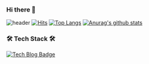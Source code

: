 ### Hi there 👋

![header](https://capsule-render.vercel.app/api?type=slice&color=auto&height=300&section=header&text=Dohee%20Kim&fontSize=90)
[![Hits](https://hits.seeyoufarm.com/api/count/incr/badge.svg?url=https%3A%2F%2Fgithub.com%2Fkheedogg&count_bg=%2379C83D&title_bg=%23555555&icon=&icon_color=%23E7E7E7&title=hits&edge_flat=false)](https://hits.seeyoufarm.com)
[![Top Langs](https://github-readme-stats.vercel.app/api/top-langs/?username=kheedogg)](https://github.com/kheedogg/kheedogg)
[![Anurag's github stats](https://github-readme-stats.vercel.app/api?username=kheedogg)](https://github.com/kheedogg/kheedogg)



### 🛠 Tech Stack 🛠
[![Tech Blog Badge](http://img.shields.io/badge/-Tech%20blog-black?style=flat-square&logo=github&link=https://kheedogg.github.io/)](https://kheedogg.github.io/)




<!--
**kheedogg/kheedogg** is a ✨ _special_ ✨ repository because its `README.md` (this file) appears on your GitHub profile.

Here are some ideas to get you started:

- 🔭 I’m currently working on ...
- 🌱 I’m currently learning ...
- 👯 I’m looking to collaborate on ...
- 🤔 I’m looking for help with ...
- 💬 Ask me about ...
- 📫 How to reach me: ...
- 😄 Pronouns: ...
- ⚡ Fun fact: ...
-->
